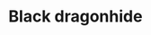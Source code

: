 ---
layout: item
title: Black dragonhide
item-id: 1747
datatable: true
id: 1747
name: "Black dragonhide"
members: true
lowalch: 60
highalch: 90
examine: "The scaly rough hide from a Black Dragon."
monsters:
  - id: 239
    name: "King Black Dragon"
    members: true
    combat_level: 276
    wiki_url: "https://oldschool.runescape.wiki/w/King_Black_Dragon"
    drops:
      - quantity: "2"
        rarity: 1
        drop_requirements: null
  - id: 252
    name: "Black dragon"
    members: true
    combat_level: 227
    wiki_url: "https://oldschool.runescape.wiki/w/Black_dragon#Level_227"
    drops:
      - quantity: "1"
        rarity: 1
        drop_requirements: null
  - id: 6593
    name: "Lava dragon"
    members: true
    combat_level: 252
    wiki_url: "https://oldschool.runescape.wiki/w/Lava_dragon"
    drops:
      - quantity: "1"
        rarity: 1
        drop_requirements: null
  - id: 7275
    name: "Brutal black dragon"
    members: true
    combat_level: 318
    wiki_url: "https://oldschool.runescape.wiki/w/Brutal_black_dragon"
    drops:
      - quantity: "2"
        rarity: 1
        drop_requirements: null
  - id: 7806
    name: "Deranged archaeologist"
    members: true
    combat_level: 276
    wiki_url: "https://oldschool.runescape.wiki/w/Deranged_archaeologist"
    drops:
      - quantity: "8"
        rarity: 0.046875
        drop_requirements: null
  - id: 7861
    name: "Black dragon"
    members: true
    combat_level: 247
    wiki_url: "https://oldschool.runescape.wiki/w/Black_dragon#Level_247"
    drops:
      - quantity: "1"
        rarity: 1
        drop_requirements: null
  - id: 7881
    name: "Revenant imp"
    members: true
    combat_level: 7
    wiki_url: "https://oldschool.runescape.wiki/w/Revenant_imp"
    drops:
      - quantity: "10-15"
        rarity: 0.0018524871355060037
        drop_requirements: null
  - id: 7931
    name: "Revenant goblin"
    members: true
    combat_level: 15
    wiki_url: "https://oldschool.runescape.wiki/w/Revenant_goblin"
    drops:
      - quantity: "10-15"
        rarity: 0.0032433267265566685
        drop_requirements: null
  - id: 7932
    name: "Revenant pyrefiend"
    members: true
    combat_level: 52
    wiki_url: "https://oldschool.runescape.wiki/w/Revenant_pyrefiend"
    drops:
      - quantity: "10-15"
        rarity: 0.013700276409085447
        drop_requirements: null
  - id: 7933
    name: "Revenant hobgoblin"
    members: true
    combat_level: 60
    wiki_url: "https://oldschool.runescape.wiki/w/Revenant_hobgoblin"
    drops:
      - quantity: "10-15"
        rarity: 0.015502944357649321
        drop_requirements: null
  - id: 7934
    name: "Revenant cyclops"
    members: true
    combat_level: 82
    wiki_url: "https://oldschool.runescape.wiki/w/Revenant_cyclops"
    drops:
      - quantity: "10-15"
        rarity: 0.02644602536343953
        drop_requirements: null
  - id: 7935
    name: "Revenant hellhound"
    members: true
    combat_level: 90
    wiki_url: "https://oldschool.runescape.wiki/w/Revenant_hellhound"
    drops:
      - quantity: "10-15"
        rarity: 0.029229817506959483
        drop_requirements: null
  - id: 7936
    name: "Revenant demon"
    members: true
    combat_level: 98
    wiki_url: "https://oldschool.runescape.wiki/w/Revenant_demon"
    drops:
      - quantity: "10-15"
        rarity: 0.032013609650479426
        drop_requirements: null
  - id: 7937
    name: "Revenant ork"
    members: true
    combat_level: 105
    wiki_url: "https://oldschool.runescape.wiki/w/Revenant_ork"
    drops:
      - quantity: "10-15"
        rarity: 0.038593481989708404
        drop_requirements: null
  - id: 7938
    name: "Revenant dark beast"
    members: true
    combat_level: 120
    wiki_url: "https://oldschool.runescape.wiki/w/Revenant_dark_beast"
    drops:
      - quantity: "10-15"
        rarity: 0.04528301886792453
        drop_requirements: null
  - id: 7939
    name: "Revenant knight"
    members: true
    combat_level: 126
    wiki_url: "https://oldschool.runescape.wiki/w/Revenant_knight"
    drops:
      - quantity: "10-15"
        rarity: 0.05264150943396226
        drop_requirements: null
  - id: 7940
    name: "Revenant dragon"
    members: true
    combat_level: 135
    wiki_url: "https://oldschool.runescape.wiki/w/Revenant_dragon"
    drops:
      - quantity: "10-15"
        rarity: 0.056320754716981135
        drop_requirements: null
  - id: 8060
    name: "Vorkath"
    members: true
    combat_level: 392
    wiki_url: "https://oldschool.runescape.wiki/w/Vorkath#Dragon_Slayer_II"
    drops:
      - quantity: "15-25"
        rarity: 0.04666666666666667
        drop_requirements: null
  - id: 8061
    name: "Vorkath"
    members: true
    combat_level: 732
    wiki_url: "https://oldschool.runescape.wiki/w/Vorkath#Post-quest"
    drops:
      - quantity: "15-25"
        rarity: 0.04666666666666667
        drop_requirements: null
---
